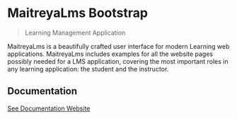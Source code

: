 # MaitreyaLms Bootstrap
> Learning Management Application

MaitreyaLms is a beautifully crafted user interface for modern Learning web applications. MaitreyaLms includes examples for all the website pages possibly needed for a LMS application, covering the most important roles in any learning application: the student and the instructor.

## Documentation

[See Documentation Website](http://MaitreyaLms.frontendmatter.com/documentation.html)